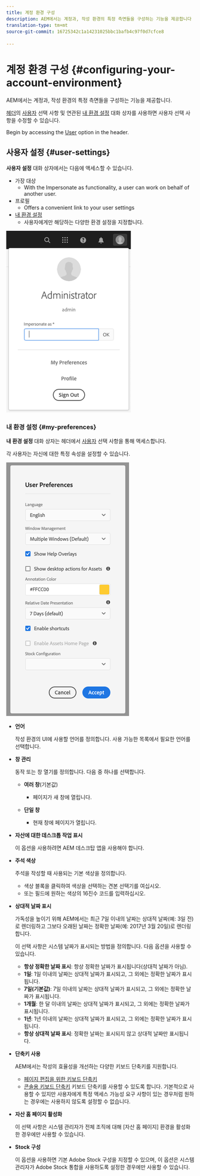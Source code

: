 ```yaml
---
title: 계정 환경 구성
description: AEM에서는 계정과, 작성 환경의 특정 측면들을 구성하는 기능을 제공합니다
translation-type: tm+mt
source-git-commit: 16725342c1a14231025bbc1bafb4c97f0d7cfce8

---
```



# 계정 환경 구성 {#configuring-your-account-environment}

AEM에서는 계정과, 작성 환경의 특정 측면들을 구성하는 기능을 제공합니다.

[헤더](/help/sites-cloud/authoring/getting-started/basic-handling.md#the-header)의 [사용자](#user-settings) 선택 사항 및 연관된 [내 환경 설정](#my-preferences) 대화 상자를 사용하면 사용자 선택 사항을 수정할 수 있습니다.

Begin by accessing the [User](#user-settings) option in the header.

## 사용자 설정 {#user-settings}

**사용자 설정** 대화 상자에서는 다음에 액세스할 수 있습니다.

* 가장 대상 
   * With the Impersonate as functionality, a user can work on behalf of another user. <!--With the [Impersonate as](/help/sites-administering/security.md#impersonating-another-user) functionality, a user can work on behalf of another user.-->
* 프로필
   * Offers a convenient link to your user settings <!--Offers a convenient link to your [user settings](/help/sites-administering/security.md))-->
* [내 환경 설정](#my-preferences)
   * 사용자에게만 해당하는 다양한 환경 설정을 지정합니다.

![사용자 설정](/help/sites-cloud/authoring/assets/user-settings.png)

### 내 환경 설정 {#my-preferences}

**내 환경 설정** 대화 상자는 헤더에서 [사용자](#user-settings) 선택 사항을 통해 액세스합니다.

각 사용자는 자신에 대한 특정 속성을 설정할 수 있습니다.

![내 환경 설정](/help/sites-cloud/authoring/assets/user-preferences.png)

* **언어**

   작성 환경의 UI에 사용할 언어를 정의합니다. 사용 가능한 목록에서 필요한 언어를 선택합니다.

* **창 관리**

   동작 또는 창 열기를 정의합니다. 다음 중 하나를 선택합니다.

   * **여러 창**(기본값)

      * 페이지가 새 창에 열립니다.
   * **단일 창**

      * 현재 창에 페이지가 열립니다.


* **자산에 대한 데스크톱 작업 표시**

   이 옵션을 사용하려면 AEM 데스크탑 앱을 사용해야 합니다.

* **주석 색상**

   주석을 작성할 때 사용되는 기본 색상을 정의합니다.

   * 색상 블록을 클릭하여 색상을 선택하는 견본 선택기를 여십시오.
   * 또는 필드에 원하는 색상의 16진수 코드를 입력하십시오.

* **상대적 날짜 표시**

   가독성을 높이기 위해 AEM에서는 최근 7일 이내의 날짜는 상대적 날짜(예: 3일 전)로 렌더링하고 그보다 오래된 날짜는 정확한 날짜(예: 2017년 3월 20일)로 렌더링합니다.

   이 선택 사항은 시스템 날짜가 표시되는 방법을 정의합니다. 다음 옵션을 사용할 수 있습니다.

   * **항상 정확한 날짜 표시**: 항상 정확한 날짜가 표시됩니다(상대적 날짜가 아님).
   * **1일**: 1일 이내의 날짜는 상대적 날짜가 표시되고, 그 외에는 정확한 날짜가 표시됩니다.
   * **7일(기본값)**: 7일 이내의 날짜는 상대적 날짜가 표시되고, 그 외에는 정확한 날짜가 표시됩니다.
   * **1개월**: 한 달 이내의 날짜는 상대적 날짜가 표시되고, 그 외에는 정확한 날짜가 표시됩니다.
   * **1년**: 1년 이내의 날짜는 상대적 날짜가 표시되고, 그 외에는 정확한 날짜가 표시됩니다.
   * **항상 상대적 날짜 표시**: 정확한 날짜는 표시되지 않고 상대적 날짜만 표시됩니다.

* **단축키 사용**

   AEM에서는 작성의 효율성을 개선하는 다양한 키보드 단축키를 지원합니다.

   * [페이지 편집을 위한 키보드 단축키](/help/sites-cloud/authoring/fundamentals/keyboard-shortcuts.md)
   * [콘솔용 키보드 단축키](/help/sites-cloud/authoring/getting-started/keyboard-shortcuts.md)
   키보드 단축키를 사용할 수 있도록 합니다. 기본적으로 사용할 수 있지만 사용자에게 특정 액세스 가능성 요구 사항이 있는 경우처럼 원하는 경우에는 사용하지 않도록 설정할 수 없습니다.

* **자산 홈 페이지 활성화**

   이 선택 사항은 시스템 관리자가 전체 조직에 대해 [자산 홈 페이지] 환경을 활성화한 경우에만 사용할 수 있습니다.

* **Stock 구성**

   이 옵션을 사용하면 기본 Adobe Stock 구성을 지정할 수 있으며, 이 옵션은 시스템 관리자가 Adobe Stock 통합<!--This option allows to specify the preferred Adobe Stock configuration and is only be available if your system administrator has enabled [Adobe Stock integration](/help/assets/aem-assets-adobe-stock.md).-->을 사용하도록 설정한 경우에만 사용할 수 있습니다. 
